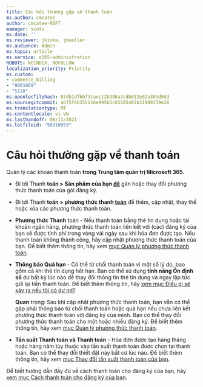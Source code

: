 ```yaml
---
title: Câu hỏi thường gặp về thanh toán
ms.author: cmcatee
author: cmcatee-MSFT
manager: scotv
ms.date: ''
ms.reviewer: jkinma, jmueller
ms.audience: Admin
ms.topic: article
ms.service: o365-administration
ROBOTS: NOINDEX, NOFOLLOW
localization_priority: Priority
ms.custom:
- commerce_billing
- "9001669"
- "5128"
ms.openlocfilehash: 07db1df6bf3caec12b39ba7cdb012e02a389d9dd
ms.sourcegitcommit: ab75f66355116e995b3cb5505465b31989339e28
ms.translationtype: MT
ms.contentlocale: vi-VN
ms.lasthandoff: 08/13/2021
ms.locfileid: "58310953"
---
```

# <a name="payment-faq"></a>Câu hỏi thường gặp về thanh toán

Quản lý các khoản thanh toán **trong Trung tâm quản trị Microsoft 365.**

- Đi tới Thanh **toán > Sản phẩm của bạn [để](https://go.microsoft.com/fwlink/p/?linkid=842054)** gán hoặc thay đổi phương thức thanh toán của gói đăng ký.
- Đi tới Thanh **toán > phương thức thanh [toán](https://go.microsoft.com/fwlink/p/?linkid=2018806)** để thêm, cập nhật, thay thế hoặc xóa các phương thức thanh toán.

- **Phương thức Thanh** toán - Nếu thanh toán bằng thẻ tín dụng hoặc tài khoản ngân hàng, phương thức thanh toán liên kết với (các) đăng ký của bạn sẽ được tính phí trong vòng vài ngày sau khi hóa đơn được tạo. Nếu thanh toán không thành công, hãy cập nhật phương thức thanh toán của bạn. Để biết thêm thông tin, hãy xem [mục Quản lý phương thức thanh toán](https://docs.microsoft.com/microsoft-365/commerce/billing-and-payments/manage-payment-methods).

- **Thông báo Quá hạn** - Có thể từ chối thanh toán vì một số lý do, bao gồm cả khi thẻ tín dụng hết hạn. Bạn có thể sử dụng **tính năng Ổn định số** dư bất kỳ lúc nào để thay đổi thông tin thẻ tín dụng và ngay lập tức gửi lại tiền thanh toán. Để biết thêm thông tin, hãy [xem mục Điều gì sẽ xảy ra nếu tôi có dư nợ?](https://docs.microsoft.com/microsoft-365/commerce/billing-and-payments/pay-for-your-subscription#what-if-i-have-an-outstanding-balance)

    **Quan** trọng: Sau khi cập nhật phương thức thanh toán, bạn vẫn có thể gặp phải thông báo từ chối thanh toán hoặc quá hạn nếu chưa liên kết phương thức thanh toán với đăng ký của mình. Bạn có thể thay đổi phương thức thanh toán cho một hoặc nhiều đăng ký. Để biết thêm thông tin, hãy xem [mục Quản lý phương thức thanh toán](https://docs.microsoft.com/microsoft-365/commerce/billing-and-payments/manage-payment-methods).

- **Tần suất Thanh toán và Thanh toán** - Hóa đơn được tạo hàng tháng hoặc hàng năm tùy thuộc vào tần suất thanh toán được chọn tại thanh toán. Bạn có thể thay đổi thiết đặt này bất cứ lúc nào. Để biết thêm thông tin, hãy xem [mục Thay đổi tần suất thanh toán của bạn](https://docs.microsoft.com/microsoft-365/commerce/billing-and-payments/change-payment-frequency).

Để biết hướng dẫn đầy đủ về cách thanh toán cho đăng ký của bạn, hãy [xem mục Cách thanh toán cho đăng ký của bạn](https://docs.microsoft.com/microsoft-365/commerce/billing-and-payments/pay-for-your-subscription).
